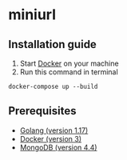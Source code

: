 # miniurl

## Installation guide

1. Start [Docker](https://www.docker.com/) on your machine
2. Run this command in terminal
```shell
docker-compose up --build
```

## Prerequisites

- [Golang (version 1.17)](https://go.dev/)
- [Docker (version 3)](https://www.docker.com/)
- [MongoDB (version 4.4)](https://www.mongodb.com/)
